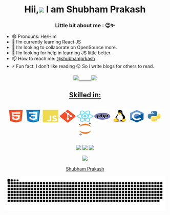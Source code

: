 ### <h1 align="center">Hii,<img src="https://media.giphy.com/media/hvRJCLFzcasrR4ia7z/giphy.gif" width="25px"> I am Shubham Prakash </h1>


<!-- **shubhamprkash/shubhamprkash** is a ✨ _special_ ✨ repository because its `README.md` (this file) appears on your GitHub profile.
 -->
 
<h3 align="center">Little bit about me : 😉✨</h3>

<!-- - 🔭 I’m currently working on Roc8.careers challenge projects. -->
- 😄 Pronouns: He/Him
- 🌱 I’m currently learning React JS
- 👯 I’m looking to collaborate on OpenSource more.
- 🤔 I’m looking for help in learning JS little better.
- 📫 How to reach me: [@shubhamprkash](https://linkedin.com/in/shubhamprkash)
- ⚡ Fun fact: I don't like reading 😛 So i write blogs for others to read.
<!-- - 💬 Ask me about anything, i will answer soon.. -->
<div style="display:inline_block" align="center">
  <a href="https://github.com/shubhamprkash">
  <img height="170em" src="https://github-readme-stats.vercel.app/api?username=shubhamprkash&show_icons=true&theme=vision-friendly-dark&include_all_commits=true&count_private=true"/>
 &emsp; &emsp;
  <img height="170em" src="https://github-readme-stats.vercel.app/api/top-langs/?username=shubhamprkash&layout=compact&langs_count=7&theme=vision-friendly-dark"/>
</div>
 
<h2 style="text-align:center" align="center">Skilled in: </h2>

<div style="display: inline_block" align="center"><br>
  <img align="center" alt="Ana-HTML" height="40" width="50" src="https://raw.githubusercontent.com/devicons/devicon/master/icons/html5/html5-original.svg">
  <img align="center" alt="Ana-CSS" height="40" width="50" src="https://raw.githubusercontent.com/devicons/devicon/master/icons/css3/css3-original.svg">
  <img align="center" alt="Ana-Js" height="40" width="50" src="https://raw.githubusercontent.com/devicons/devicon/master/icons/javascript/javascript-plain.svg">
  <img align="center" alt="Kayan-Git" height="40" width="50" src="https://github.com/devicons/devicon/blob/master/icons/git/git-original.svg">
<!--   <img align="center" alt="Kayan-GitHub" height="50" width="40" src="https://github.com/devicons/devicon/blob/master/icons/github/github-original.svg"> -->
 <img align="center" alt="Ana-React" height="40" width="50" src="https://raw.githubusercontent.com/devicons/devicon/master/icons/react/react-original.svg">
  <img align="center" alt="Kayan-Linux" height="40" width="50" src="https://github.com/devicons/devicon/blob/master/icons/php/php-original.svg">
  <img align="center" alt="Kayan-Linux" height="40" width="50" src="https://github.com/devicons/devicon/blob/master/icons/linux/linux-original.svg">
  <img align="center" alt="Kayan-Linux" height="40" width="50" src="https://github.com/devicons/devicon/blob/master/icons/c/c-original.svg">
  <img align="center" alt="Kayan-Python" height="40" width="50" src="https://raw.githubusercontent.com/devicons/devicon/master/icons/python/python-original.svg">
   <img align="center" alt="Kayan-Linux" height="40" width="50" src="https://github.com/devicons/devicon/blob/master/icons/jupyter/jupyter-original.svg">
 
<!--   <img align="center" alt="Ana-Ts" height="30" width="40" src="https://raw.githubusercontent.com/devicons/devicon/master/icons/typescript/typescript-plain.svg"> -->
<!--   <img align="right" alt="Ana-img" src="https://i.picasion.com/pic91/316d92abd389bf838629786b0de67f9c.gif">
  -->
</div>
  
  ##
 
<div style="display: inline_block" align="center"> 
  <a href="https://twitter.com/1297Shubham" target="_blank"><img src="https://img.shields.io/badge/-Twitter-1DA1F2?style=for-the-badge&logo=twitter&logoColor=white" target="_blank"></a>
 <a href="https://discord.gg/Aayumu#3701" target="_blank"><img src="https://img.shields.io/badge/Discord-7289DA?style=for-the-badge&logo=discord&logoColor=white" target="_blank"></a> 
  <!-- <a href = "mailto:shubhamprkash@hotmail.com"><img src="https://img.shields.io/badge/Microsoft_Outlook-0078D4?style=for-the-badge&logo=microsoft-outlook&logoColor=white"></a> -->
  <a href="https://www.linkedin.com/in/shubhamprkash" target="_blank"><img src="https://img.shields.io/badge/-LinkedIn-%230077B5?style=for-the-badge&logo=linkedin&logoColor=white" target="_blank"></a> 
 
 ![](https://visitor-badge.glitch.me/badge?page_id=shubhamprkash.shubhamprkash)
 
 <div class="badge-base LI-profile-badge" data-locale="en_US" data-size="medium" data-theme="dark" data-type="VERTICAL" data-vanity="shubhamprkash" data-version="v1"><a class="badge-base__link LI-simple-link" href="https://in.linkedin.com/in/shubhamprkash?trk=profile-badge">Shubham Prakash</a></div>
              
 
  ![Snake animation](https://github.com/shubhamprkash/shubhamprkash/blob/output/github-contribution-grid-snake.svg)
 
</div>
